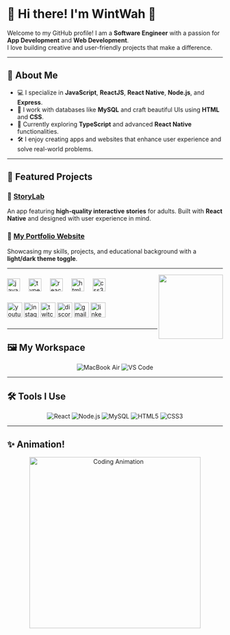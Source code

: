 # 🌟 Hi there! I'm WintWah 👋

Welcome to my GitHub profile! I am a **Software Engineer** with a passion for **App Development** and **Web Development**.  
I love building creative and user-friendly projects that make a difference.

---

## 🚀 About Me
- 💻 I specialize in **JavaScript**, **ReactJS**, **React Native**, **Node.js**, and **Express**.
- 📂 I work with databases like **MySQL** and craft beautiful UIs using **HTML** and **CSS**.
- 🌱 Currently exploring **TypeScript** and advanced **React Native** functionalities.
- 🛠️ I enjoy creating apps and websites that enhance user experience and solve real-world problems.

---



## 📂 Featured Projects
### 🌟 [StoryLab](https://github.com/your-username/storylab)
An app featuring **high-quality interactive stories** for adults. Built with **React Native** and designed with user experience in mind.

### 🎨 [My Portfolio Website](https://your-portfolio-link)
Showcasing my skills, projects, and educational background with a **light/dark theme toggle**.  

---


<img align="right" height="150" src="https://i.imgflip.com/65efzo.gif"  />

###

<div align="left">
  <img src="https://cdn.jsdelivr.net/gh/devicons/devicon/icons/javascript/javascript-original.svg" height="30" alt="javascript logo"  />
  <img width="12" />
  <img src="https://cdn.jsdelivr.net/gh/devicons/devicon/icons/typescript/typescript-original.svg" height="30" alt="typescript logo"  />
  <img width="12" />
  <img src="https://cdn.jsdelivr.net/gh/devicons/devicon/icons/react/react-original.svg" height="30" alt="react logo"  />
  <img width="12" />
  <img src="https://cdn.jsdelivr.net/gh/devicons/devicon/icons/html5/html5-original.svg" height="30" alt="html5 logo"  />
  <img width="12" />
  <img src="https://cdn.jsdelivr.net/gh/devicons/devicon/icons/css3/css3-original.svg" height="30" alt="css3 logo"  />
  <img width="12" />
  
</div>

###

<div align="left">
  <img src="https://img.shields.io/static/v1?message=Youtube&logo=youtube&label=&color=FF0000&logoColor=white&labelColor=&style=for-the-badge" height="35" alt="youtube logo"  />
  <img src="https://img.shields.io/static/v1?message=Instagram&logo=instagram&label=&color=E4405F&logoColor=white&labelColor=&style=for-the-badge" height="35" alt="instagram logo"  />
  <img src="https://img.shields.io/static/v1?message=Twitch&logo=twitch&label=&color=9146FF&logoColor=white&labelColor=&style=for-the-badge" height="35" alt="twitch logo"  />
  <img src="https://img.shields.io/static/v1?message=Discord&logo=discord&label=&color=7289DA&logoColor=white&labelColor=&style=for-the-badge" height="35" alt="discord logo"  />
  <img src="https://img.shields.io/static/v1?message=Gmail&logo=gmail&label=&color=D14836&logoColor=white&labelColor=&style=for-the-badge" height="35" alt="gmail logo"  />
  <img src="https://img.shields.io/static/v1?message=LinkedIn&logo=linkedin&label=&color=0077B5&logoColor=white&labelColor=&style=for-the-badge" height="35" alt="linkedin logo"  />
</div>

###


---

## 🖼️ My Workspace
<p align="center">
  <img src="https://img.shields.io/badge/MacBook%20Air-Silver?style=for-the-badge&logo=apple&logoColor=white" alt="MacBook Air">
  <img src="https://img.shields.io/badge/Editor-VS%20Code-blue?style=for-the-badge&logo=visual-studio-code&logoColor=white" alt="VS Code">
</p>

---

## 🛠️ Tools I Use
<p align="center">
  <img src="https://img.shields.io/badge/React-blue?style=flat-square&logo=react&logoColor=white" alt="React">
  <img src="https://img.shields.io/badge/Node.js-green?style=flat-square&logo=node.js&logoColor=white" alt="Node.js">
  <img src="https://img.shields.io/badge/MySQL-orange?style=flat-square&logo=mysql&logoColor=white" alt="MySQL">
  <img src="https://img.shields.io/badge/HTML5-red?style=flat-square&logo=html5&logoColor=white" alt="HTML5">
  <img src="https://img.shields.io/badge/CSS3-blue?style=flat-square&logo=css3&logoColor=white" alt="CSS3">
</p>


---

## ✨ Animation!
<p align="center">
  <img src="https://media.giphy.com/media/L1R1tvI9svkIWwpVYr/giphy.gif" width="400" alt="Coding Animation">
</p>
